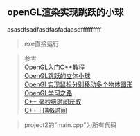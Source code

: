 ## openGL渲染实现跳跃的小球
asasdfsadfasdfasfadaasdffffffffff
> exe直接运行

> 参考  
  [OpenGL入门C++教程](https://wenku.baidu.com/view/23771cfc04a1b0717fd5dd9b.html)   
  [OpenGL跳跃的立体小球](https://www.cnblogs.com/OctoptusLian/p/7367349.html)  
  [OpenGl 实现鼠标分别移动多个物体图形](https://www.cnblogs.com/DOMLX/p/11620088.html)  
  [OpenGL学习之路](https://www.cnblogs.com/android-blogs/p/5454685.html)  
  [C++ 毫秒级时间获取](https://www.cnblogs.com/qingyuanjushi/p/5902681.html)  
  [C++ 日期&时间](https://www.runoob.com/cplusplus/cpp-date-time.html)  
  
 
> project2的"main.cpp"为所有代码
